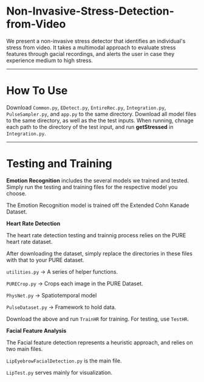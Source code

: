 # Non-Invasive-Stress-Detection-from-Video
We present a non-invasive stress detector that identifies an individual's stress from video. It takes a multimodal approach to evaluate stress features through gacial recordings, and alerts the user in case they experience medium to high stress.

---
# How To Use

Download `Common.py`, `EDetect.py`, `EntireRec.py`, `Integration.py`, `PulseSampler.py`, and `app.py` to the same directory. 
Download all model files to the same directory, as well as the the test inputs. 
When running, chnage each path to the directory of the test input, and run **getStressed** in `Integration.py`.

---

# Testing and Training
**Emotion Recognition** includes the several models we trained and tested. Simply run the testing and training files for the respective model you choose.

The Emotion Recognition model is trained off the Extended Cohn Kanade Dataset. 

**Heart Rate Detection** 

The heart rate detection testing and trainnig process relies on the PURE heart rate dataset.

After downloading the dataset, simply replace the directories in these files with that to your PURE dataset.

`utilities.py` -> A series of helper functions.

`PURECrop.py` -> Crops each image in the PURE Dataset.

`PhysNet.py` -> Spatiotemporal model

`PulseDataset.py` -> Framework to hold data.

Download the above and run `TrainHR` for training.
For testing, use `TestHR`.

**Facial Feature Analysis**

The Facial feature detection represents a heuristic approach, and relies on two main files.

`LipEyebrowFacialDetection.py` is the main file.

`LipTest.py` serves mainly for visualization.
